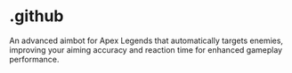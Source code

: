 # .github
An advanced aimbot for Apex Legends that automatically targets enemies, improving your aiming accuracy and reaction time for enhanced gameplay performance.

